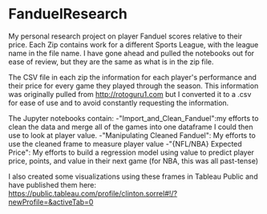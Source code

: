 # FanduelResearch
My personal research project on player Fanduel scores relative to their price. Each Zip contains work for a different Sports League, with the league name in the file name. I have gone ahead and pulled the notebooks out for ease of review, but they are the same as what is in the zip file.

The CSV file in each zip the information for each player's performance and their price for every game they played through the season. This information was originally pulled from http://rotoguru1.com but I converted it to a .csv for ease of use and to avoid constantly requesting the information.

The Jupyter notebooks contain:
-"Import_and_Clean_Fanduel":my efforts to clean the data and merge all of the games into one dataframe I could then use to look at player value.
-"Manipulating Cleaned Fanduel": My efforts to use the cleaned frame to measure player value
-"{NFL/NBA} Expected Price": My efforts to build a regression model using value to predict player price, points, and value in their next game (for NBA, this was all past-tense)

I also created some visualizations using these frames in Tableau Public and have published them here: https://public.tableau.com/profile/clinton.sorrel#!/?newProfile=&activeTab=0
